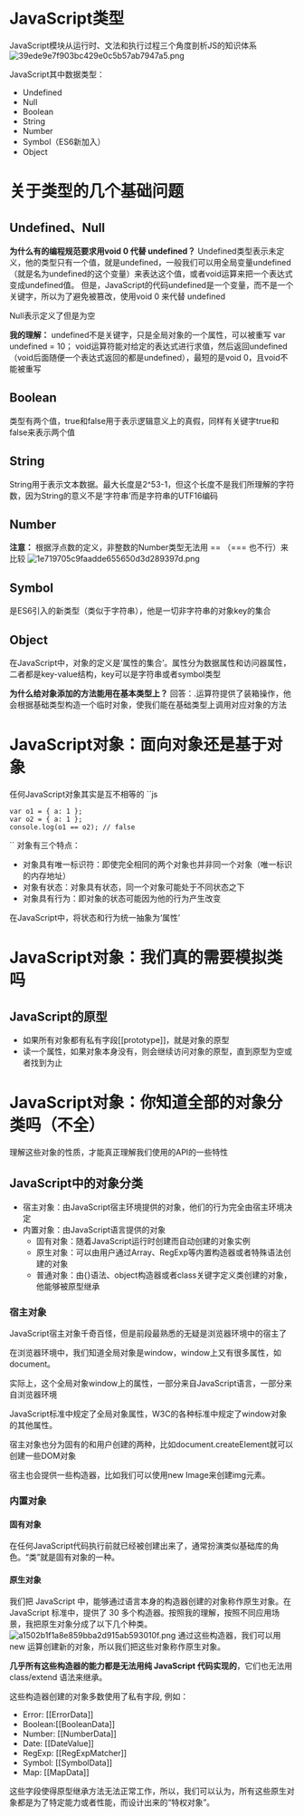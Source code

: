 # JavaScript类型
JavaScript模块从运行时、文法和执行过程三个角度剖析JS的知识体系
![39ede9e7f903bc429e0c5b57ab7947a5.png](en-resource://database/2488:1)

JavaScript其中数据类型：
- Undefined
- Null
- Boolean
- String
- Number
- Symbol（ES6新加入）
- Object

# 关于类型的几个基础问题
## Undefined、Null
**为什么有的编程规范要求用void 0 代替 undefined？**
Undefined类型表示未定义，他的类型只有一个值，就是undefined，一般我们可以用全局变量undefined（就是名为undefined的这个变量）来表达这个值，或者void运算来把一个表达式变成undefined值。
但是，JavaScript的代码undefined是一个变量，而不是一个关键字，所以为了避免被篡改，使用void 0 来代替 undefined

Null表示定义了但是为空

**我的理解：** undefined不是关键字，只是全局对象的一个属性，可以被重写
var undefined = 10；
void运算符能对给定的表达式进行求值，然后返回undefined（void后面随便一个表达式返回的都是undefined），最短的是void 0，且void不能被重写

## Boolean
类型有两个值，true和false用于表示逻辑意义上的真假，同样有关键字true和false来表示两个值

## String
String用于表示文本数据。最大长度是2^53-1，但这个长度不是我们所理解的字符数，因为String的意义不是‘字符串’而是字符串的UTF16编码

## Number
**注意：** 根据浮点数的定义，非整数的Number类型无法用 == （=== 也不行）来比较
![1e719705c9faadde655650d3d289397d.png](en-resource://database/2490:1)

## Symbol
是ES6引入的新类型（类似于字符串），他是一切非字符串的对象key的集合

## Object
在JavaScript中，对象的定义是‘属性的集合’。属性分为数据属性和访问器属性，二者都是key-value结构，key可以是字符串或者symbol类型

**为什么给对象添加的方法能用在基本类型上？**
回答：.运算符提供了装箱操作，他会根据基础类型构造一个临时对象，使我们能在基础类型上调用对应对象的方法

# JavaScript对象：面向对象还是基于对象
任何JavaScript对象其实是互不相等的
``js

    var o1 = { a: 1 };
    var o2 = { a: 1 };
    console.log(o1 == o2); // false
``
对象有三个特点：
- 对象具有唯一标识符：即使完全相同的两个对象也并非同一个对象（唯一标识的内存地址）
- 对象有状态：对象具有状态，同一个对象可能处于不同状态之下
- 对象具有行为：即对象的状态可能因为他的行为产生改变

在JavaScript中，将状态和行为统一抽象为‘属性’

# JavaScript对象：我们真的需要模拟类吗

## JavaScript的原型
- 如果所有对象都有私有字段[[prototype]]，就是对象的原型
- 读一个属性，如果对象本身没有，则会继续访问对象的原型，直到原型为空或者找到为止

# JavaScript对象：你知道全部的对象分类吗（不全）

理解这些对象的性质，才能真正理解我们使用的API的一些特性
## JavaScript中的对象分类
- 宿主对象：由JavaScript宿主环境提供的对象，他们的行为完全由宿主环境决定
- 内置对象：由JavaScript语言提供的对象
    - 固有对象：随着JavaScript运行时创建而自动创建的对象实例
    - 原生对象：可以由用户通过Array、RegExp等内置构造器或者特殊语法创建的对象
    - 普通对象：由{}语法、object构造器或者class关键字定义类创建的对象，他能够被原型继承

### 宿主对象
JavaScript宿主对象千奇百怪，但是前段最熟悉的无疑是浏览器环境中的宿主了

在浏览器环境中，我们知道全局对象是window，window上又有很多属性，如document。

实际上，这个全局对象window上的属性，一部分来自JavaScript语言，一部分来自浏览器环境

JavaScript标准中规定了全局对象属性，W3C的各种标准中规定了window对象的其他属性。

宿主对象也分为固有的和用户创建的两种，比如document.createElement就可以创建一些DOM对象

宿主也会提供一些构造器，比如我们可以使用new Image来创建img元素。

### 内置对象
#### 固有对象
在任何JavaScript代码执行前就已经被创建出来了，通常扮演类似基础库的角色。“类”就是固有对象的一种。

#### 原生对象
我们把 JavaScript 中，能够通过语言本身的构造器创建的对象称作原生对象。在 JavaScript 标准中，提供了 30 多个构造器。按照我的理解，按照不同应用场景，我把原生对象分成了以下几个种类。
![a1502b1f1a8e859bba2d915ab593010f.png](en-resource://database/2524:1)
通过这些构造器，我们可以用 new 运算创建新的对象，所以我们把这些对象称作原生对象。

**几乎所有这些构造器的能力都是无法用纯 JavaScript 代码实现的**，它们也无法用 class/extend 语法来继承。

这些构造器创建的对象多数使用了私有字段, 例如：
- Error: [[ErrorData]]
- Boolean:[[BooleanData]]
- Number: [[NumberData]]
- Date: [[DateValue]]
- RegExp: [[RegExpMatcher]]
- Symbol: [[SymbolData]]
- Map: [[MapData]]

这些字段使得原型继承方法无法正常工作，所以，我们可以认为，所有这些原生对象都是为了特定能力或者性能，而设计出来的“特权对象”。
